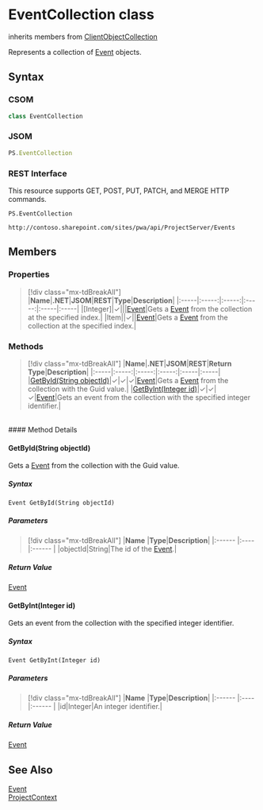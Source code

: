[comment]: # (Name:EventCollection)
[comment]: # (Name:Microsoft.ProjectServer.EventCollection)
[comment]: # (Type:class)
[comment]: # (Status:Verified)

# <a name="name"></a>EventCollection class

inherits members from [ClientObjectCollection<Event>](https://msdn.microsoft.com/EN-US/library/ee539303)<br/>

<a name="description"></a>Represents a collection of [Event](Event.md) objects.

## <a name="syntax"></a>Syntax

### CSOM

```cs
class EventCollection 
```
### JSOM

```javascript
PS.EventCollection
```
### REST Interface

This resource supports GET, POST, PUT, PATCH, and MERGE HTTP commands.

```
PS.EventCollection

http://contoso.sharepoint.com/sites/pwa/api/ProjectServer/Events
```

## <a name="members"></a>Members

### <a name="properties"></a>Properties
> [!div class="mx-tdBreakAll"]
|**Name**|**.NET**|**JSOM**|**REST**|**Type**|**Description**|
|:-----|:-----:|:-----:|:-----:|:-----|:-----|
|<a name="[Integer]"></a>[Integer]|&#x2713;|||[Event](Event.md)|Gets a [Event](Event.md) from the collection at the specified index.|
|<a name="Item"></a>Item||&#x2713;||[Event](Event.md)|Gets a [Event](Event.md) from the collection at the specified index.|

### <a name="methods"></a>Methods
> [!div class="mx-tdBreakAll"]
|**Name**|**.NET**|**JSOM**|**REST**|**Return Type**|**Description**|
|:-----|:-----:|:-----:|:-----:|:-----|:-----|
|[GetById(String objectId)](#GetById_String_objectId_)|&#x2713;|&#x2713;|&#x2713;|[Event](Event.md)|Gets a [Event](Event.md) from the collection with the Guid value.|
|[GetByInt(Integer id)](#GetByInt_Integer_id_)|&#x2713;|&#x2713;|&#x2713;|[Event](Event.md)|Gets an event from the collection with the specified integer identifier.|

<br/>
#### Method Details

#### <a name="GetById_String_objectId_"></a>GetById(String objectId)
 
Gets a [Event](Event.md) from the collection with the Guid value.

##### Syntax

```
Event GetById(String objectId)
```

##### Parameters
> [!div class="mx-tdBreakAll"]
|**Name** |**Type**|**Description**|
|:------ |:----|:------ |
|objectId|String|The id of the [Event](Event.md).|

##### Return Value

[Event](Event.md)

#### <a name="GetByInt_Integer_id_"></a>GetByInt(Integer id)
 
Gets an event from the collection with the specified integer identifier.

##### Syntax

```
Event GetByInt(Integer id)
```

##### Parameters
> [!div class="mx-tdBreakAll"]
|**Name** |**Type**|**Description**|
|:------ |:----|:------ |
|id|Integer|An integer identifier.|

##### Return Value

[Event](Event.md)

## <a name="seeAlso"></a>See Also

[Event](Event.md)<br/>
[ProjectContext](ProjectContext.md)<br/>
